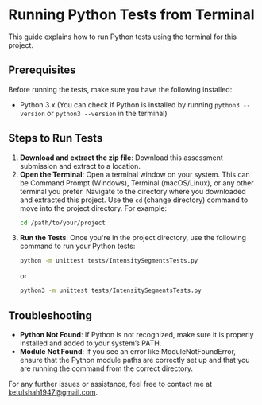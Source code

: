# Running Python Tests from Terminal

This guide explains how to run Python tests using the terminal for this project.

## Prerequisites

Before running the tests, make sure you have the following installed:

- Python 3.x (You can check if Python is installed by running `python3 --version` or `python3 --version` in the terminal)

## Steps to Run Tests

1. **Download and extract the zip file**:
   Download this assessment submission and extract to a location. 
2. **Open the Terminal**:
   Open a terminal window on your system. This can be Command Prompt (Windows), Terminal (macOS/Linux), or any other terminal you prefer. 
   Navigate to the directory where you downloaded and extracted this project.
   Use the `cd` (change directory) command to move into the project directory.
   For example:
   ```bash
   cd /path/to/your/project

3. **Run the Tests**:
   Once you're in the project directory, use the following command to run your Python tests:
   ```bash
   python -m unittest tests/IntensitySegmentsTests.py
   ```
   or 
   ```bash
   python3 -m unittest tests/IntensitySegmentsTests.py
   ```

## Troubleshooting
* **Python Not Found**:
   If Python is not recognized, make sure it is properly installed and added to your system’s PATH.
* **Module Not Found**: 
   If you see an error like ModuleNotFoundError, ensure that the Python module paths are correctly set up and that you are running the command from the correct directory.

For any further issues or assistance, feel free to contact me at ketulshah1947@gmail.com.
